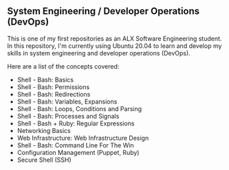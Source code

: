 ## System Engineering / Developer Operations (DevOps)

This is one of my first repositories as an ALX Software Engineering student. In this repository, I'm currently using Ubuntu 20.04 to learn and develop my skills in system engineering and developer operations (DevOps).

Here are a list of the concepts covered:
+ Shell - Bash: Basics
+ Shell - Bash: Permissions
+ Shell - Bash: Redirections
+ Shell - Bash: Variables, Expansions
+ Shell - Bash: Loops, Conditions and Parsing
+ Shell - Bash: Processes and Signals
+ Shell - Bash + Ruby: Regular Expressions
+ Networking Basics
+ Web Infrastructure: Web Infrastructure Design
+ Shell - Bash: Command Line For The Win
+ Configuration Management (Puppet, Ruby)
+ Secure Shell (SSH)

<!-- Remember the projects to revisit. -->
